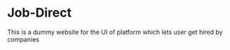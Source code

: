 # Job-Direct
 This is a dummy website for the UI of platform which lets user get hired by companies
